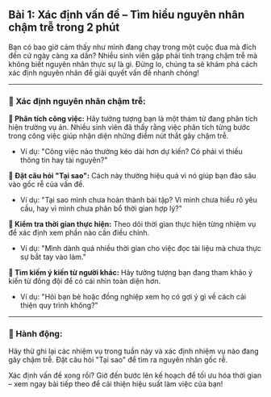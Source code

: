 ## Bài 1: Xác định vấn đề – Tìm hiểu nguyên nhân chậm trễ trong 2 phút

Bạn có bao giờ cảm thấy như mình đang chạy trong một cuộc đua mà đích đến cứ ngày càng xa dần? Nhiều sinh viên gặp phải tình trạng chậm trễ mà không biết nguyên nhân thực sự là gì. Đừng lo, chúng ta sẽ khám phá cách xác định nguyên nhân để giải quyết vấn đề nhanh chóng!

---

### 📌 Xác định nguyên nhân chậm trễ:

**🔹 Phân tích công việc:**
Hãy tưởng tượng bạn là một thám tử đang phân tích hiện trường vụ án. Nhiều sinh viên đã thấy rằng việc phân tích từng bước trong công việc giúp nhận diện những điểm nút thắt gây chậm trễ.

- Ví dụ: "Công việc nào thường kéo dài hơn dự kiến? Có phải vì thiếu thông tin hay tài nguyên?"

**🔹 Đặt câu hỏi "Tại sao":**
Cách này thường hiệu quả vì nó giúp bạn đào sâu vào gốc rễ của vấn đề.

- Ví dụ: "Tại sao mình chưa hoàn thành bài tập? Vì mình chưa hiểu rõ yêu cầu, hay vì mình chưa phân bổ thời gian hợp lý?"

**🔹 Kiểm tra thời gian thực hiện:**
Theo dõi thời gian thực hiện từng nhiệm vụ để xác định xem phần nào cần điều chỉnh.

- Ví dụ: "Mình dành quá nhiều thời gian cho việc đọc tài liệu mà chưa thực sự bắt tay vào làm."

**🔹 Tìm kiếm ý kiến từ người khác:**
Hãy tưởng tượng bạn đang tham khảo ý kiến từ đồng đội để có cái nhìn toàn diện hơn.

- Ví dụ: "Hỏi bạn bè hoặc đồng nghiệp xem họ có gợi ý gì về cách cải thiện quy trình không?"

---

### 🚀 Hành động:

Hãy thử ghi lại các nhiệm vụ trong tuần này và xác định nhiệm vụ nào đang gây chậm trễ. Đặt câu hỏi "Tại sao" để tìm ra nguyên nhân gốc rễ.

Xác định vấn đề xong rồi? Giờ đến bước lên kế hoạch để tối ưu hóa thời gian – xem ngay bài tiếp theo để cải thiện hiệu suất làm việc của bạn!